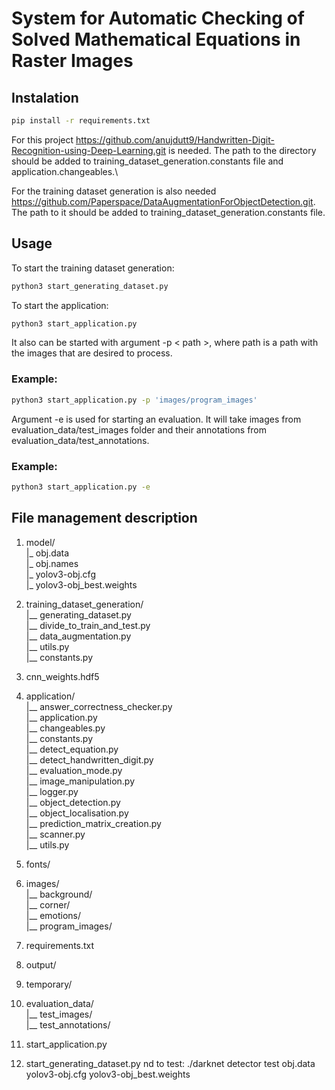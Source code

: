 # System for Automatic Checking of Solved Mathematical Equations in Raster Images

## Instalation
```bash
pip install -r requirements.txt
```
For this project https://github.com/anujdutt9/Handwritten-Digit-Recognition-using-Deep-Learning.git 
is needed. The path to the directory should be added to training_dataset_generation.constants file and
application.changeables.\

For the training dataset generation is also needed
https://github.com/Paperspace/DataAugmentationForObjectDetection.git.
The path to it should be added to training_dataset_generation.constants file.

## Usage
To start the training dataset generation:
```bash
python3 start_generating_dataset.py
```

To start the application:
```bash
python3 start_application.py
```

It also can be started with argument -p < path >, where path is 
a path with the images that are desired to process.

### Example:
```bash
python3 start_application.py -p 'images/program_images'
```
Argument -e is used for starting an evaluation. It will take 
images from evaluation_data/test_images folder and their annotations from
evaluation_data/test_annotations.

### Example:
```bash
python3 start_application.py -e
```

## File management description

1. model/ \
|_ obj.data\
|_ obj.names\
|_ yolov3-obj.cfg\
|_ yolov3-obj_best.weights


2. training_dataset_generation/ \
|__ generating_dataset.py\
|__ divide_to_train_and_test.py\
|__ data_augmentation.py\
|__ utils.py\
|__ constants.py
   

3. cnn_weights.hdf5


4. application/ \
|__ answer_correctness_checker.py\
|__ application.py\
|__ changeables.py\
|__ constants.py\
|__ detect_equation.py\
|__ detect_handwritten_digit.py\
|__ evaluation_mode.py\
|__ image_manipulation.py\
|__ logger.py\
|__ object_detection.py\
|__ object_localisation.py\
|__ prediction_matrix_creation.py\
|__ scanner.py\
|__ utils.py


5. fonts/ 


6. images/ \
   |__ background/ \
   |__ corner/ \
   |__ emotions/ \
   |__ program_images/ 
   

7. requirements.txt
   

8. output/ 


9. temporary/ 


10. evaluation_data/ \
   |__ test_images/ \
   |__ test_annotations/ 
    

11. start_application.py


12. start_generating_dataset.py
    nd to test: ./darknet detector test obj.data yolov3-obj.cfg yolov3-obj_best.weights